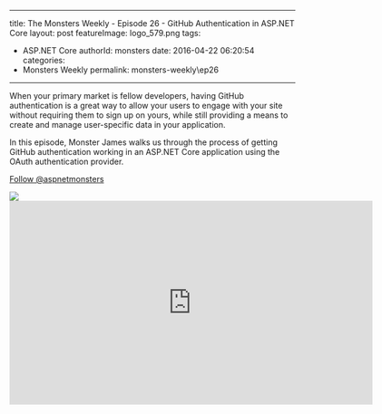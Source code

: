 
---
title: The Monsters Weekly - Episode 26 -  GitHub Authentication in ASP.NET Core
layout: post
featureImage: logo_579.png
tags: 
  - ASP.NET Core
authorId: monsters
date: 2016-04-22 06:20:54
categories:
  - Monsters Weekly
permalink: monsters-weekly\ep26
---

<p>When your primary market is fellow developers, having GitHub authentication is a great way to allow your users to engage with your site without requiring them to sign up on yours, while still providing a means to create and manage user-specific data in your application.</p><p>In this episode, Monster James walks us through the process of getting GitHub authentication working in an ASP.NET Core application using the OAuth authentication provider.&nbsp;</p><p><a class="twitter-follow-button" href="https://twitter.com/aspnetmonsters">Follow @aspnetmonsters</a></p> <img src="http://m.webtrends.com/dcs1wotjh10000w0irc493s0e_6x1g/njs.gif?dcssip=channel9.msdn.com&dcsuri=https://s.ch9.ms/Series/aspnetmonsters/feed&WT.dl=0&WT.entryid=Entry:RSSView:4b856d9d29e640ae9e48a5ef01122a00">

<!--more-->
<iframe src='https://channel9.msdn.com/Series/aspnetmonsters/Episode-26-GitHub-Authentication-in-ASPNET-Core/player' width='640' height='360' allowFullScreen frameBorder='0'></iframe>
